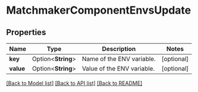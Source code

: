 # MatchmakerComponentEnvsUpdate

## Properties

Name | Type | Description | Notes
------------ | ------------- | ------------- | -------------
**key** | Option<**String**> | Name of the ENV variable. | [optional]
**value** | Option<**String**> | Value of the ENV variable. | [optional]

[[Back to Model list]](../README.md#documentation-for-models) [[Back to API list]](../README.md#documentation-for-api-endpoints) [[Back to README]](../README.md)


